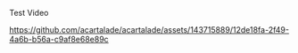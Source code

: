 Test Video

https://github.com/acartalade/acartalade/assets/143715889/12de18fa-2f49-4a6b-b56a-c9af8e68e89c

